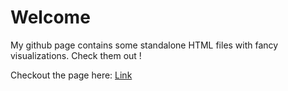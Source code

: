 # Welcome

My github page contains some standalone HTML files with fancy visualizations.
Check them out !

Checkout the page here:
[Link](https://vanyle.github.io/index.html)